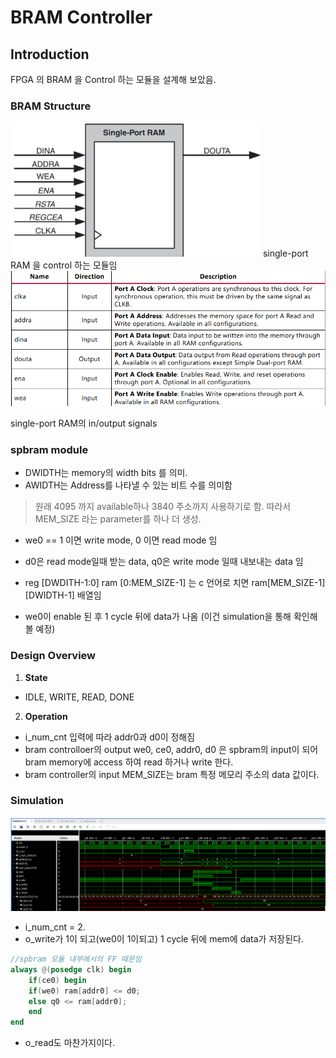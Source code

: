 # BRAM Controller
## Introduction
FPGA 의 BRAM 을 Control 하는 모듈을 설계해 보았음.

### BRAM Structure
<img src= "https://github.com/goeun-oh/Verilog/blob/main/bram/bram.png" width="400" hegith = "400" />
single-port RAM 을 control 하는 모듈임

<img src= "https://github.com/goeun-oh/Verilog/blob/main/bram/inoutput.png" width="700" hegith = "400" />

single-port RAM의 in/output signals



### spbram module
- DWIDTH는 memory의 width bits 를 의미.
- AWIDTH는 Address를 나타낼 수 있는 비트 수를 의미함
> 원래 4095 까지 available하나 3840 주소까지 사용하기로 함. 따라서 MEM_SIZE 라는 parameter를 하나 더 생성.

- we0 == 1 이면 write mode, 0 이면 read mode 임
- d0은 read mode일때 받는 data, q0은 write mode 일때 내보내는 data 임

- reg [DWDITH-1:0] ram [0:MEM_SIZE-1] 는 c 언어로 치면 ram[MEM_SIZE-1][DWIDTH-1] 배열임

- we0이 enable 된 후 1 cycle 뒤에 data가 나옴 (이건 simulation을 통해 확인해볼 예정)

### Design Overview
1. **State**
- IDLE, WRITE, READ, DONE

2. **Operation**
- i_num_cnt 입력에 따라 addr0과 d0이 정해짐
- bram controlloer의 output we0, ce0, addr0, d0 은 spbram의 input이 되어 bram memory에 access 하여 read 하거나 write 한다.
- bram controller의 input MEM_SIZE는 bram 특정 메모리 주소의 data 값이다.


### Simulation
![Timing_Diagram](bram_ctrl_timing_diagram.png)

- i_num_cnt = 2.
- o_write가 1이 되고(we0이 1이되고) 1 cycle 뒤에 mem에 data가 저장된다.
    
``` Verilog
//spbram 모듈 내부에서의 FF 때문임
always @(posedge clk) begin
    if(ce0) begin
	if(we0) ram[addr0] <= d0;
	else q0 <= ram[addr0];
    end
end
```

- o_read도 마찬가지이다.

